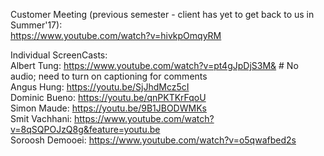 Customer Meeting (previous semester - client has yet to get back to us in Summer'17):   
https://www.youtube.com/watch?v=hivkpOmqyRM
  

Individual ScreenCasts:    
Albert Tung: https://www.youtube.com/watch?v=pt4gJpDjS3M&  # No audio; need to turn on captioning for comments   
Angus Hung: https://youtu.be/SjJhdMcz5cI   
Dominic Bueno: https://youtu.be/qnPKTKrFqoU   
Simon Maude: https://youtu.be/9B1JBODWMKs   
Smit Vachhani: https://www.youtube.com/watch?v=8qSQPOJzQ8g&feature=youtu.be   
Soroosh Demooei: https://www.youtube.com/watch?v=o5qwafbed2s   
